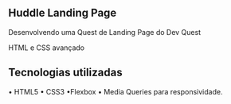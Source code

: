 ## Huddle Landing Page 

Desenvolvendo uma Quest de Landing Page do Dev Quest

HTML e CSS avançado

## Tecnologias utilizadas
• HTML5 
• CSS3 
•Flexbox 
• Media Queries para responsividade.
